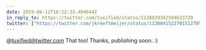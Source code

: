```yaml
---
date: 2019-06-12T16:12:33.494644Z
in_reply_to: https://twitter.com/tuxified/status/1138839342594633729
twitter: ["https://twitter.com/jkreeftmeijer/status/1138841522701512709"]
---
```

@tuxified@twitter.com That too! Thanks, publishing soon. :)
